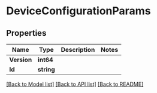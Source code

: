 # DeviceConfigurationParams

## Properties

Name | Type | Description | Notes
------------ | ------------- | ------------- | -------------
**Version** | **int64** |  | 
**Id** | **string** |  | 

[[Back to Model list]](../README.md#documentation-for-models) [[Back to API list]](../README.md#documentation-for-api-endpoints) [[Back to README]](../README.md)


